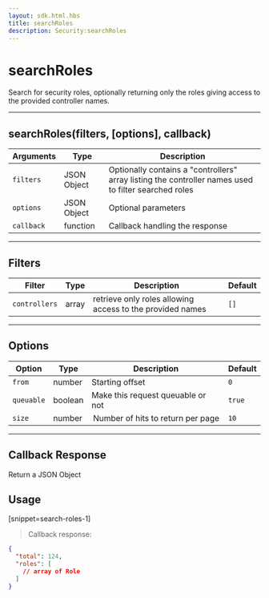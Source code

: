 ```yaml
---
layout: sdk.html.hbs
title: searchRoles
description: Security:searchRoles
---
```

  

# searchRoles
Search for security roles, optionally returning only the roles giving access to the provided controller names.

---

## searchRoles(filters, [options], callback)

| Arguments | Type | Description |
|---------------|---------|----------------------------------------|
| ``filters`` | JSON Object | Optionally contains a "controllers" array listing the controller names used to filter searched roles |
| ``options`` | JSON Object | Optional parameters |
| ``callback`` | function | Callback handling the response |

---

## Filters

| Filter | Type | Description | Default |
|---------------|---------|----------------------------------------|---------|
| ``controllers`` | array | retrieve only roles allowing access to the provided names | ``[]`` |

---

## Options

| Option | Type | Description | Default |
|---------------|---------|----------------------------------------|---------|
| ``from`` | number | Starting offset | ``0`` |
| ``queuable`` | boolean | Make this request queuable or not  | ``true`` |
| ``size`` | number |  Number of hits to return per page | ``10`` |

---

## Callback Response

Return a JSON Object

## Usage

[snippet=search-roles-1]
> Callback response:

```json
{
  "total": 124,
  "roles": [
    // array of Role
  ]
}
```